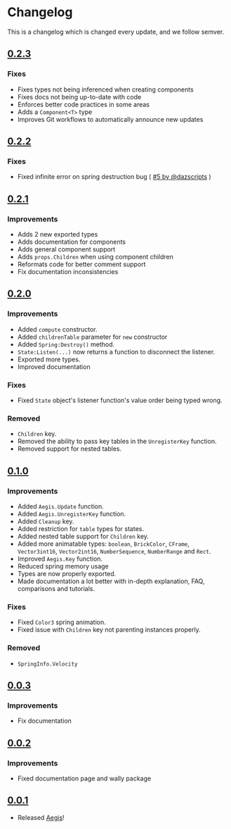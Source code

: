 # Changelog

This is a changelog which is changed every update, and we follow semver.

## [0.2.3](https://github.com/lumin-dev/Aegis/releases/tag/v0.2.3)

### Fixes

- Fixes types not being inferenced when creating components
- Fixes docs not being up-to-date with code
- Enforces better code practices in some areas
- Adds a `Component<T>` type
- Improves Git workflows to automatically announce new updates

## [0.2.2](https://github.com/lumin-dev/Aegis/releases/tag/v0.2.2)

### Fixes

- Fixed infinite error on spring destruction bug ( [#5 by @dazscripts](https://github.com/lumin-dev/Aegis/pull/5) )

## [0.2.1](https://github.com/lumin-dev/Aegis/releases/tag/v0.2.1)

### Improvements

- Adds 2 new exported types
- Adds documentation for components
- Adds general component support
- Adds `props.Children` when using component children
- Reformats code for better comment support
- Fix documentation inconsistencies

## [0.2.0](https://github.com/lumin-dev/Aegis/releases/tag/v0.2.0)

### Improvements

- Added `compute` constructor.
- Added `childrenTable` parameter for `new` constructor
- Added `Spring:Destroy()` method.
- `State:Listen(...)` now returns a function to disconnect the listener.
- Exported more types.
- Improved documentation

### Fixes

- Fixed `State` object's listener function's value order being typed wrong.

### Removed

- `Children` key.
- Removed the ability to pass key tables in the `UnregisterKey` function.
- Removed support for nested tables.

## [0.1.0](https://github.com/lumin-dev/Aegis/releases/tag/v0.1.0)

### Improvements

- Added `Aegis.Update` function.
- Added `Aegis.UnregisterKey` function.
- Added `Cleanup` key.
- Added restriction for `table` types for states.
- Added nested table support for `Children` key.
- Added more animatable types: `boolean`, `BrickColor`, `CFrame`, `Vector3int16`, `Vector2int16`, `NumberSequence`, `NumberRange` and `Rect`.
- Improved `Aegis.Key` function.
- Reduced spring memory usage
- Types are now properly exported.
- Made documentation a lot better with in-depth explanation, FAQ, comparisons and tutorials.

### Fixes

- Fixed `Color3` spring animation.
- Fixed issue with `Children` key not parenting instances properly.

### Removed

- `SpringInfo.Velocity`

## [0.0.3](https://github.com/lumin-dev/Aegis/releases/tag/v0.0.3)

### Improvements

- Fix documentation

## [0.0.2](https://github.com/lumin-dev/Aegis/releases/tag/v0.0.2)

### Improvements

- Fixed documentation page and wally package

## [0.0.1](https://github.com/lumin-dev/Aegis/releases/tag/v0.0.1)

- Released [Aegis](/)!
